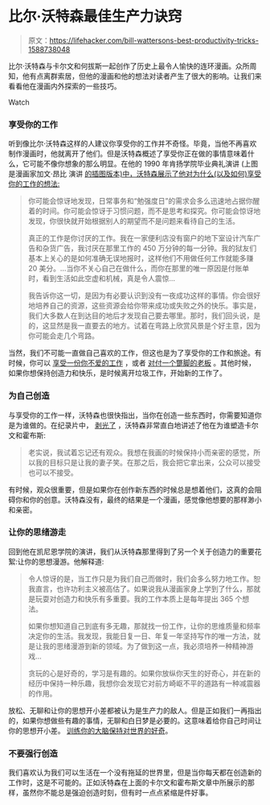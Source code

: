 # 比尔·沃特森最佳生产力诀窍

> 原文：<https://lifehacker.com/bill-wattersons-best-productivity-tricks-1588738048>

比尔·沃特森与卡尔文和何拔斯一起创作了历史上最令人愉快的连环漫画。众所周知，他有点离群索居，但他的漫画和他的想法对读者产生了很大的影响。让我们来看看他在漫画内外探索的一些技巧。

Watch

### 享受你的工作

听到像比尔·沃特森这样的人建议你享受你的工作并不奇怪。毕竟，当他不再喜欢制作漫画时，他就离开了他们。但是沃特森概述了享受你正在做的事情意味着什么，它可能不像你想象的那么明显。在他的 1990 年肯扬学院毕业典礼演讲 (上图是漫画家加文·昂比 演讲 [的插图版本)中，沃特森展示了他对为什么(以及如何)享受你的工作的想法:](http://gawker.com/inspirational-bill-watterson-speech-turned-into-watters-1217668306)

> 你可能会惊讶地发现，日常事务和“勉强度日”的需求会多么迅速地占据你醒着的时间。你可能会惊讶于习惯问题，而不是思考和探究。你可能会惊讶地发现，你很快就开始根据别人的期望而不是问题来看待自己的生活。
> 
> 真正的工作是你讨厌的工作。我在一家便利店没有窗户的地下室设计汽车广告和杂货广告，我讨厌在那里工作的 450 万分钟的每一分钟。我的狱友们基本上关心的是如何准确无误地报时，这样他们不用做任何工作就能多赚 20 美分。…当你不关心自己在做什么，而你在那里的唯一原因是付账单时，看到生活如此空虚和机械，真是令人震惊...
> 
> 我告诉你这一切，是因为有必要认识到没有一夜成功这样的事情。你会很好地培养自己的资源，这些资源会给你带来成功或失败之外的快乐。事实是，我们大多数人在到达目的地后才发现自己要去哪里。那时，我们回头说，是的，这显然是我一直要去的地方。试着在弯路上欣赏风景是个好主意，因为你可能会走几个弯路。

当然，我们不可能一直做自己喜欢的工作，但这也是为了享受你的工作和旅途。有时候，你可以 [享受一份你不爱的工作](https://lifehacker.com/if-your-job-sucks-it-might-be-your-fault-let-s-fix-th-5936851) ，或者 [对付一个蹩脚的老板](http://lifehacker.com/how-to-stop-being-an-oversensitive-employee-and-work-wi-5969698) 。其他时候，如果你想保持创造力和快乐，是时候离开垃圾工作，开始新的工作了。

### 为自己创造

与享受你的工作一样，沃特森也很快指出，当你在创造一些东西时，你需要知道你是为谁做的。在纪录片中， [剥光了](http://www.strippedfilm.com/) ，沃特森非常直白地讲述了他在为谁塑造卡尔文和霍布斯:

> 老实说，我试着忘记还有观众。我想在我画的时候保持小而亲密的感觉，所以我的目标只是让我的妻子笑。在那之后，我会把它拿出来，公众可以接受也可以不接受。

有时候，观众很重要，但是如果你在创作新东西的时候总是想着他们，这真的会阻碍你和你的创意。沃特森没有，最终的结果是一个漫画，感觉像他想要的那样渺小和亲密。

### 让你的思绪游走

回到他在凯尼恩学院的演讲，我们从沃特森那里得到了另一个关于创造力的重要花絮:让你的思想漫游。他解释道:

> 令人惊讶的是，当工作只是为我们自己而做时，我们会多么努力地工作。恕我直言，也许功利主义被高估了。如果说我从漫画家身上学到了什么，那就是玩耍对创造力和快乐有多重要。我的工作本质上是每年提出 365 个想法。
> 
> 如果你想知道自己到底有多无趣，那就找一份工作，让你的思维质量和频率决定你的生活。我发现，我能日复一日、年复一年坚持写作的唯一方法，就是让我的思绪漫游到新的领域。为了做到这一点，我必须培养一种精神游戏...
> 
> 贪玩的心是好奇的，学习是有趣的。如果你放纵你天生的好奇心，并在新的经历中保持一种乐趣，我想你会发现它对前方崎岖不平的道路有一种减震器的作用。

放松、无聊和让你的思想开小差都被认为是生产力的敌人。但是正如我们一再指出的，如果你想做些有趣的事情，无聊和白日梦是必要的。这意味着给你自己时间让你的思想开小差。 [训练你的大脑](http://lifehacker.com/how-to-develop-sherlock-holmes-like-powers-of-observati-30765350)[保持对世界的好奇](http://lifehacker.com/curiosity-is-your-most-valuable-skill-5810234)。

### 不要强行创造

我们喜欢认为我们可以生活在一个没有拖延的世界里，但是当你每天都在创造新的工作时，这是不可能的。正如沃特森在上面的卡尔文和霍布斯文章中所展示的那样，虽然你不能总是强迫创造时刻，但有时一点点紧缩是件好事。